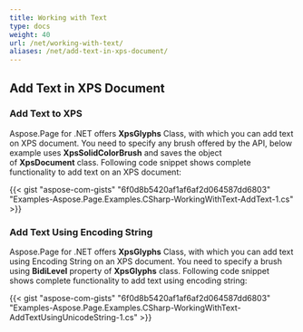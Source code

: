 ```yaml
---
title: Working with Text
type: docs
weight: 40
url: /net/working-with-text/
aliases: /net/add-text-in-xps-document/
---
```


## **Add Text in XPS Document**

### **Add Text to XPS**
Aspose.Page for .NET offers **XpsGlyphs** Class, with which you can add text on XPS document. You need to specify any brush offered by the API, below example uses **XpsSolidColorBrush** and saves the object of **XpsDocument** class. Following code snippet shows complete functionality to add text on an XPS document:



{{< gist "aspose-com-gists" "6f0d8b5420af1af6af2d064587dd6803" "Examples-Aspose.Page.Examples.CSharp-WorkingWithText-AddText-1.cs" >}}
### **Add Text Using Encoding String**
Aspose.Page for .NET offers **XpsGlyphs** Class, with which you can add text using Encoding String on an XPS document. You need to specify a brush using **BidiLevel** property of **XpsGlyphs** class. Following code snippet shows complete functionality to add text using encoding string:



{{< gist "aspose-com-gists" "6f0d8b5420af1af6af2d064587dd6803" "Examples-Aspose.Page.Examples.CSharp-WorkingWithText-AddTextUsingUnicodeString-1.cs" >}}
